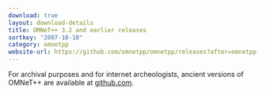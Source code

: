 ```yaml
---
download: true
layout: download-details
title: OMNeT++ 3.2 and earlier releases
sortkey: "2007-10-10"
category: omnetpp
website-url: https://github.com/omnetpp/omnetpp/releases?after=omnetpp-3.3
---
```


For archival purposes and for internet archeologists, ancient versions of
OMNeT++ are available at [github.com](https://github.com/omnetpp/omnetpp/releases?after=omnetpp-3.3).
